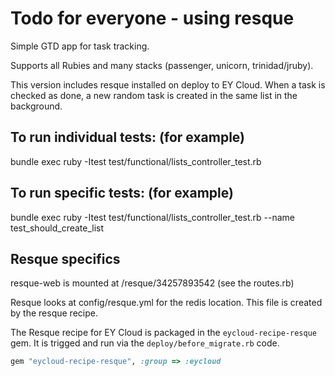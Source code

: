 # Todo for everyone - using resque

Simple GTD app for task tracking.

Supports all Rubies and many stacks (passenger, unicorn, trinidad/jruby).

This version includes resque installed on deploy to EY Cloud. When a task is checked as done, a new random task is created in the same list in the background.

## To run individual tests: (for example)

bundle exec ruby -Itest test/functional/lists_controller_test.rb

## To run specific tests: (for example)

bundle exec ruby -Itest test/functional/lists_controller_test.rb --name test_should_create_list

## Resque specifics

resque-web is mounted at /resque/34257893542 (see the routes.rb)

Resque looks at config/resque.yml for the redis location. This file is created by the resque recipe.

The Resque recipe for EY Cloud is packaged in the `eycloud-recipe-resque` gem. It is trigged and run via the `deploy/before_migrate.rb` code.

``` ruby
gem "eycloud-recipe-resque", :group => :eycloud
```